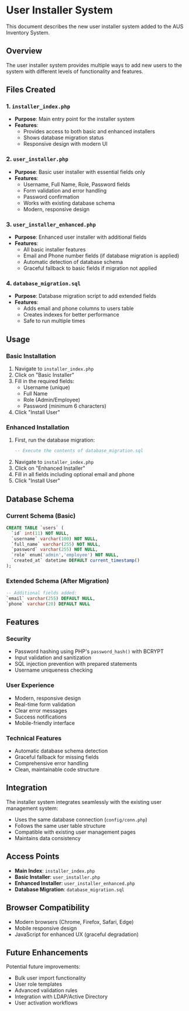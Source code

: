 # User Installer System

This document describes the new user installer system added to the AUS Inventory System.

## Overview

The user installer system provides multiple ways to add new users to the system with different levels of functionality and features.

## Files Created

### 1. `installer_index.php`
- **Purpose**: Main entry point for the installer system
- **Features**: 
  - Provides access to both basic and enhanced installers
  - Shows database migration status
  - Responsive design with modern UI

### 2. `user_installer.php`
- **Purpose**: Basic user installer with essential fields only
- **Features**:
  - Username, Full Name, Role, Password fields
  - Form validation and error handling
  - Password confirmation
  - Works with existing database schema
  - Modern, responsive design

### 3. `user_installer_enhanced.php`
- **Purpose**: Enhanced user installer with additional fields
- **Features**:
  - All basic installer features
  - Email and Phone number fields (if database migration is applied)
  - Automatic detection of database schema
  - Graceful fallback to basic fields if migration not applied

### 4. `database_migration.sql`
- **Purpose**: Database migration script to add extended fields
- **Features**:
  - Adds email and phone columns to users table
  - Creates indexes for better performance
  - Safe to run multiple times

## Usage

### Basic Installation
1. Navigate to `installer_index.php`
2. Click on "Basic Installer"
3. Fill in the required fields:
   - Username (unique)
   - Full Name
   - Role (Admin/Employee)
   - Password (minimum 6 characters)
4. Click "Install User"

### Enhanced Installation
1. First, run the database migration:
   ```sql
   -- Execute the contents of database_migration.sql
   ```
2. Navigate to `installer_index.php`
3. Click on "Enhanced Installer"
4. Fill in all fields including optional email and phone
5. Click "Install User"

## Database Schema

### Current Schema (Basic)
```sql
CREATE TABLE `users` (
  `id` int(11) NOT NULL,
  `username` varchar(100) NOT NULL,
  `full_name` varchar(255) NOT NULL,
  `password` varchar(255) NOT NULL,
  `role` enum('admin','employee') NOT NULL,
  `created_at` datetime DEFAULT current_timestamp()
);
```

### Extended Schema (After Migration)
```sql
-- Additional fields added:
`email` varchar(255) DEFAULT NULL,
`phone` varchar(20) DEFAULT NULL
```

## Features

### Security
- Password hashing using PHP's `password_hash()` with BCRYPT
- Input validation and sanitization
- SQL injection prevention with prepared statements
- Username uniqueness checking

### User Experience
- Modern, responsive design
- Real-time form validation
- Clear error messages
- Success notifications
- Mobile-friendly interface

### Technical Features
- Automatic database schema detection
- Graceful fallback for missing fields
- Comprehensive error handling
- Clean, maintainable code structure

## Integration

The installer system integrates seamlessly with the existing user management system:

- Uses the same database connection (`config/conn.php`)
- Follows the same user table structure
- Compatible with existing user management pages
- Maintains data consistency

## Access Points

- **Main Index**: `installer_index.php`
- **Basic Installer**: `user_installer.php`
- **Enhanced Installer**: `user_installer_enhanced.php`
- **Database Migration**: `database_migration.sql`

## Browser Compatibility

- Modern browsers (Chrome, Firefox, Safari, Edge)
- Mobile responsive design
- JavaScript for enhanced UX (graceful degradation)

## Future Enhancements

Potential future improvements:
- Bulk user import functionality
- User role templates
- Advanced validation rules
- Integration with LDAP/Active Directory
- User activation workflows

